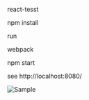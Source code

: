 react-tesst

npm install

run

webpack

npm start

see http://localhost:8080/


![Sample](http://kenjimorita.jp/study/img/4_1.gif)
